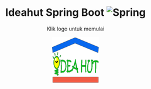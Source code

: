 <div align="center">

<!--lint ignore no-dead-urls-->

# Ideahut Spring Boot <img height="32" src="https://avatars.githubusercontent.com/u/317776?s=48&v=4" alt="Spring">

Klik logo untuk memulai

[<img height="128" src="./docs/assets/logo.png" alt="Ideahut">](./docs/index.md)

</div>
